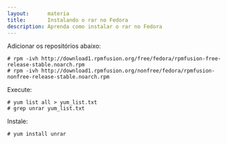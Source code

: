 ```yaml
---
layout:      materia
title:       Instalando o rar no Fedora
description: Aprenda como instalar o rar no Fedora
---
```


Adicionar os repositórios abaixo:

	# rpm -ivh http://download1.rpmfusion.org/free/fedora/rpmfusion-free-release-stable.noarch.rpm
	# rpm -ivh http://download1.rpmfusion.org/nonfree/fedora/rpmfusion-nonfree-release-stable.noarch.rpm

Execute:
	
	# yum list all > yum_list.txt
	# grep unrar yum_list.txt 

Instale:

	# yum install unrar
